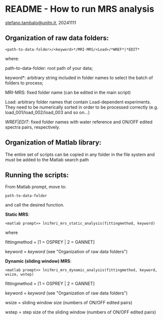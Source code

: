 # README - How to run MRS analysis
stefano.tambalo@unitn.it, 20241111

## Organization of raw data folders:

```
<path-to-data-folder>/<keyword>*/MRI-MRS/<Load>/*WREF*|*EDIT*
```
where:

path-to-data-folder: root path of your data;

keyword*: arbitrary string included in folder names to select
	the batch of folders to process;

MRI-MRS: fixed folder name (can be edited in the main script)

Load: arbitrary folder names that contain Load-dependent experiments.
	They need to be numerically sorted in order to be processed correctly
	(e.g. load_001/load_002/load_003 and so on...)

*WREF*|*EDIT*: fixed folder names with water reference and
	ON/OFF edited spectra pairs, respectively.


## Organization of Matlab library:

The entire set of scripts can be copied in any folder in the file system
and must be added to the Matlab search path


## Running the scripts:

From Matlab prompt, move to:

```
path-to-data-folder
```

and call the desired function.

**Static MRS**:

```
<matlab prompt>> lnifmri_mrs_static_analysis(fittingmethod, keyword)
```

where

fittingmethod = [1 = OSPREY | 2 = GANNET]

keyword = *keyword* (see "Organization of raw data folders")

**Dynamic (sliding window) MRS**:

```
<matlab prompt>> lnifmri_mrs_dynamic_analysis(fittingmethod, keyword, wsize, wstep)
```

fittingmethod = [1 = OSPREY | 2 = GANNET]

keyword = *keyword* (see "Organization of raw data folders")

wsize = sliding window size (numbers of ON/OFF edited pairs)

wstep = step size of the sliding window (numbers of ON/OFF edited pairs)